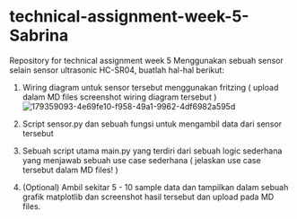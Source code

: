 # technical-assignment-week-5-Sabrina
Repository for technical assignment week 5
Menggunakan sebuah sensor selain sensor ultrasonic HC-SR04, buatlah hal-hal berikut:

1. Wiring diagram untuk sensor tersebut menggunakan fritzing ( upload dalam MD files screenshot wiring diagram tersebut )
![179359093-4e69fe10-f958-49a1-9962-4df6982a595d](https://user-images.githubusercontent.com/108038727/181878731-99a7ddb1-3ebd-4e47-b395-66f345a93ce3.jpg)

2. Script sensor.py dan sebuah fungsi untuk mengambil data dari sensor tersebut

   
3. Sebuah script utama main.py yang terdiri dari sebuah logic sederhana yang menjawab sebuah use case sederhana ( jelaskan use case tersebut dalam MD files! )

    
4. (Optional) Ambil sekitar 5 - 10 sample data dan tampilkan dalam sebuah grafik matplotlib dan screenshot hasil tersebut dan upload pada MD files.
